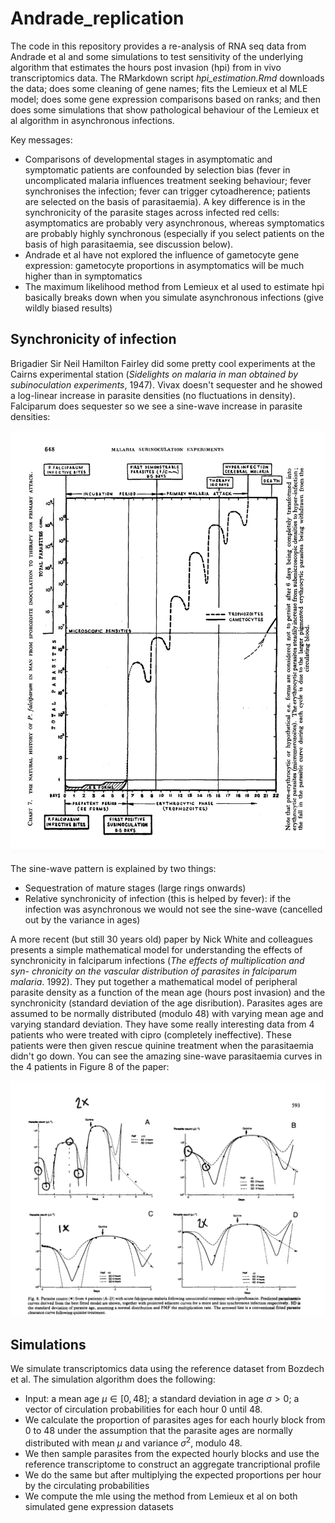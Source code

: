 # Andrade_replication

The code in this repository provides a re-analysis of RNA seq data from Andrade et al and some simulations to test sensitivity of the underlying algorithm that estimates the hours post invasion (hpi) from in vivo transcriptomics data. The RMarkdown script *hpi_estimation.Rmd* downloads the data; does some cleaning of gene names; fits the Lemieux et al MLE model; does some gene expression comparisons based on ranks; and then does some simulations that show pathological behaviour of the Lemieux et al algorithm in asynchronous infections.


Key messages:

* Comparisons of developmental stages in asymptomatic and symptomatic patients are confounded by selection bias (fever in uncomplicated malaria influences treatment seeking behaviour; fever synchronises the infection; fever can trigger cytoadherence; patients are selected on the basis of parasitaemia). A key difference is in the synchronicity of the parasite stages across infected red cells: asymptomatics are probably very asynchronous, whereas symptomatics are probably highly synchronous (especially if you select patients on the basis of high parasitaemia, see discussion below).
* Andrade et al have not explored the influence of gametocyte gene expression: gametocyte proportions in asymptomatics will be much higher than in symptomatics
* The maximum likelihood method from Lemieux et al used to estimate hpi basically breaks down when you simulate asynchronous infections (give wildly biased results)


## Synchronicity of infection

Brigadier Sir Neil Hamilton Fairley did some pretty cool experiments at the Cairns experimental station (*Sidelights on malaria in man obtained by subinoculation experiments*, 1947). Vivax doesn't sequester and he showed a log-linear increase in parasite densities (no fluctuations in density). Falciparum does sequester so we see a sine-wave increase in parasite densities:


![Sine-wave increase in parasite densities from Hamilton Fairley's experiments](Fairley1947.png)

The sine-wave pattern is explained by two things:

* Sequestration of mature stages (large rings onwards)
* Relative synchronicity of infection (this is helped by fever): if the infection was asynchronous we would not see the sine-wave (cancelled out by the variance in ages)

A more recent (but still 30 years old) paper by Nick White and colleagues presents a simple mathematical model for understanding the effects of synchronicity in falciparum infections (*The effects of multiplication and syn- chronicity on the vascular distribution of parasites in falciparum malaria*. 1992). They put together a mathematical model of peripheral parasite density as a function of the mean age (hours post invasion) and the synchronicity (standard deviation of the age disribution). Parasites ages are assumed to be normally distributed (modulo 48) with varying mean age and varying standard deviation. They have some really interesting data from 4 patients who were treated with cipro (completely ineffective). These patients were then given rescue quinine treatment when the parasitaemia didn't go down. You can see the amazing sine-wave parasitaemia curves in the 4 patients in Figure 8 of the paper:

![](White_Chapman_Watt_Fig8.png)



## Simulations

We simulate transcriptomics data using the reference dataset from Bozdech et al. The simulation algorithm does the following:

* Input: a mean age $\mu\in[0,48]$; a standard deviation in age $\sigma>0$; a vector of circulation probabilities for each hour 0 until 48.
* We calculate the proportion of parasites ages for each hourly block from 0 to 48 under the assumption that the parasite ages are normally distributed with mean $\mu$ and variance $\sigma^2$, modulo 48.
* We then sample parasites from the expected hourly blocks and use the reference transcriptome to construct an aggregate trancriptional profile
* We do the same but after multiplying the expected proportions per hour by the circulating probabilities
* We compute the mle using the method from Lemieux et al on both simulated gene expression datasets







